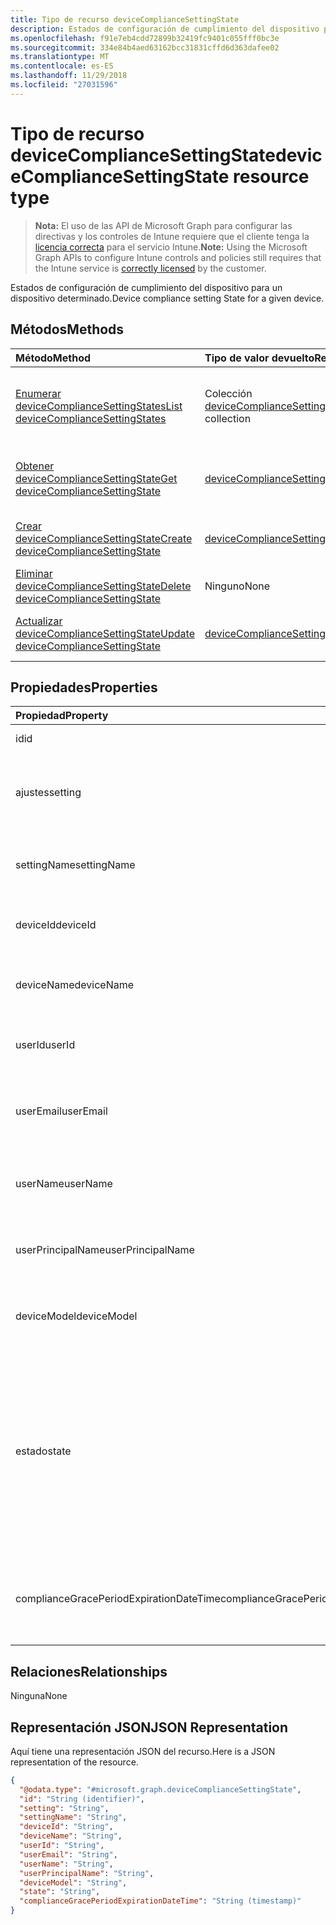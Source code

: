 ```yaml
---
title: Tipo de recurso deviceComplianceSettingState
description: Estados de configuración de cumplimiento del dispositivo para un dispositivo determinado.
ms.openlocfilehash: f91e7eb4cdd72899b32419fc9401c055fff0bc3e
ms.sourcegitcommit: 334e84b4aed63162bcc31831cffd6d363dafee02
ms.translationtype: MT
ms.contentlocale: es-ES
ms.lasthandoff: 11/29/2018
ms.locfileid: "27031596"
---
```

# <a name="devicecompliancesettingstate-resource-type"></a><span data-ttu-id="58752-103">Tipo de recurso deviceComplianceSettingState</span><span class="sxs-lookup"><span data-stu-id="58752-103">deviceComplianceSettingState resource type</span></span>

> <span data-ttu-id="58752-104">**Nota:** El uso de las API de Microsoft Graph para configurar las directivas y los controles de Intune requiere que el cliente tenga la [licencia correcta](https://go.microsoft.com/fwlink/?linkid=839381) para el servicio Intune.</span><span class="sxs-lookup"><span data-stu-id="58752-104">**Note:** Using the Microsoft Graph APIs to configure Intune controls and policies still requires that the Intune service is [correctly licensed](https://go.microsoft.com/fwlink/?linkid=839381) by the customer.</span></span>

<span data-ttu-id="58752-105">Estados de configuración de cumplimiento del dispositivo para un dispositivo determinado.</span><span class="sxs-lookup"><span data-stu-id="58752-105">Device compliance setting State for a given device.</span></span>
## <a name="methods"></a><span data-ttu-id="58752-106">Métodos</span><span class="sxs-lookup"><span data-stu-id="58752-106">Methods</span></span>
|<span data-ttu-id="58752-107">Método</span><span class="sxs-lookup"><span data-stu-id="58752-107">Method</span></span>|<span data-ttu-id="58752-108">Tipo de valor devuelto</span><span class="sxs-lookup"><span data-stu-id="58752-108">Return Type</span></span>|<span data-ttu-id="58752-109">Descripción</span><span class="sxs-lookup"><span data-stu-id="58752-109">Description</span></span>|
|:---|:---|:---|
|[<span data-ttu-id="58752-110">Enumerar deviceComplianceSettingStates</span><span class="sxs-lookup"><span data-stu-id="58752-110">List deviceComplianceSettingStates</span></span>](../api/intune-deviceconfig-devicecompliancesettingstate-list.md)|<span data-ttu-id="58752-111">Colección [deviceComplianceSettingState](../resources/intune-deviceconfig-devicecompliancesettingstate.md)</span><span class="sxs-lookup"><span data-stu-id="58752-111">[deviceComplianceSettingState](../resources/intune-deviceconfig-devicecompliancesettingstate.md) collection</span></span>|<span data-ttu-id="58752-112">Enumere las propiedades y las relaciones de los objetos [deviceComplianceSettingState](../resources/intune-deviceconfig-devicecompliancesettingstate.md).</span><span class="sxs-lookup"><span data-stu-id="58752-112">List properties and relationships of the [deviceComplianceSettingState](../resources/intune-deviceconfig-devicecompliancesettingstate.md) objects.</span></span>|
|[<span data-ttu-id="58752-113">Obtener deviceComplianceSettingState</span><span class="sxs-lookup"><span data-stu-id="58752-113">Get deviceComplianceSettingState</span></span>](../api/intune-deviceconfig-devicecompliancesettingstate-get.md)|[<span data-ttu-id="58752-114">deviceComplianceSettingState</span><span class="sxs-lookup"><span data-stu-id="58752-114">deviceComplianceSettingState</span></span>](../resources/intune-deviceconfig-devicecompliancesettingstate.md)|<span data-ttu-id="58752-115">Lea las propiedades y las relaciones del objeto [deviceComplianceSettingState](../resources/intune-deviceconfig-devicecompliancesettingstate.md).</span><span class="sxs-lookup"><span data-stu-id="58752-115">Read properties and relationships of the [deviceComplianceSettingState](../resources/intune-deviceconfig-devicecompliancesettingstate.md) object.</span></span>|
|[<span data-ttu-id="58752-116">Crear deviceComplianceSettingState</span><span class="sxs-lookup"><span data-stu-id="58752-116">Create deviceComplianceSettingState</span></span>](../api/intune-deviceconfig-devicecompliancesettingstate-create.md)|[<span data-ttu-id="58752-117">deviceComplianceSettingState</span><span class="sxs-lookup"><span data-stu-id="58752-117">deviceComplianceSettingState</span></span>](../resources/intune-deviceconfig-devicecompliancesettingstate.md)|<span data-ttu-id="58752-118">Cree un objeto [deviceComplianceSettingState](../resources/intune-deviceconfig-devicecompliancesettingstate.md).</span><span class="sxs-lookup"><span data-stu-id="58752-118">Create a new [deviceComplianceSettingState](../resources/intune-deviceconfig-devicecompliancesettingstate.md) object.</span></span>|
|[<span data-ttu-id="58752-119">Eliminar deviceComplianceSettingState</span><span class="sxs-lookup"><span data-stu-id="58752-119">Delete deviceComplianceSettingState</span></span>](../api/intune-deviceconfig-devicecompliancesettingstate-delete.md)|<span data-ttu-id="58752-120">Ninguno</span><span class="sxs-lookup"><span data-stu-id="58752-120">None</span></span>|<span data-ttu-id="58752-121">Elimina un [deviceComplianceSettingState](../resources/intune-deviceconfig-devicecompliancesettingstate.md).</span><span class="sxs-lookup"><span data-stu-id="58752-121">Deletes a [deviceComplianceSettingState](../resources/intune-deviceconfig-devicecompliancesettingstate.md).</span></span>|
|[<span data-ttu-id="58752-122">Actualizar deviceComplianceSettingState</span><span class="sxs-lookup"><span data-stu-id="58752-122">Update deviceComplianceSettingState</span></span>](../api/intune-deviceconfig-devicecompliancesettingstate-update.md)|[<span data-ttu-id="58752-123">deviceComplianceSettingState</span><span class="sxs-lookup"><span data-stu-id="58752-123">deviceComplianceSettingState</span></span>](../resources/intune-deviceconfig-devicecompliancesettingstate.md)|<span data-ttu-id="58752-124">Actualice las propiedades de un objeto [deviceComplianceSettingState](../resources/intune-deviceconfig-devicecompliancesettingstate.md).</span><span class="sxs-lookup"><span data-stu-id="58752-124">Update the properties of a [deviceComplianceSettingState](../resources/intune-deviceconfig-devicecompliancesettingstate.md) object.</span></span>|

## <a name="properties"></a><span data-ttu-id="58752-125">Propiedades</span><span class="sxs-lookup"><span data-stu-id="58752-125">Properties</span></span>
|<span data-ttu-id="58752-126">Propiedad</span><span class="sxs-lookup"><span data-stu-id="58752-126">Property</span></span>|<span data-ttu-id="58752-127">Tipo</span><span class="sxs-lookup"><span data-stu-id="58752-127">Type</span></span>|<span data-ttu-id="58752-128">Descripción</span><span class="sxs-lookup"><span data-stu-id="58752-128">Description</span></span>|
|:---|:---|:---|
|<span data-ttu-id="58752-129">id</span><span class="sxs-lookup"><span data-stu-id="58752-129">id</span></span>|<span data-ttu-id="58752-130">String</span><span class="sxs-lookup"><span data-stu-id="58752-130">String</span></span>|<span data-ttu-id="58752-131">Clave de la entidad</span><span class="sxs-lookup"><span data-stu-id="58752-131">Key of the entity</span></span>|
|<span data-ttu-id="58752-132">ajustes</span><span class="sxs-lookup"><span data-stu-id="58752-132">setting</span></span>|<span data-ttu-id="58752-133">String</span><span class="sxs-lookup"><span data-stu-id="58752-133">String</span></span>|<span data-ttu-id="58752-134">El nombre de la clase de configuración y el nombre de propiedad.</span><span class="sxs-lookup"><span data-stu-id="58752-134">The setting class name and property name.</span></span>|
|<span data-ttu-id="58752-135">settingName</span><span class="sxs-lookup"><span data-stu-id="58752-135">settingName</span></span>|<span data-ttu-id="58752-136">String</span><span class="sxs-lookup"><span data-stu-id="58752-136">String</span></span>|<span data-ttu-id="58752-137">El nombre de configuración que se está notificando</span><span class="sxs-lookup"><span data-stu-id="58752-137">The Setting Name that is being reported</span></span>|
|<span data-ttu-id="58752-138">deviceId</span><span class="sxs-lookup"><span data-stu-id="58752-138">deviceId</span></span>|<span data-ttu-id="58752-139">String</span><span class="sxs-lookup"><span data-stu-id="58752-139">String</span></span>|<span data-ttu-id="58752-140">El identificador del dispositivo que se está notificando</span><span class="sxs-lookup"><span data-stu-id="58752-140">The Device Id that is being reported</span></span>|
|<span data-ttu-id="58752-141">deviceName</span><span class="sxs-lookup"><span data-stu-id="58752-141">deviceName</span></span>|<span data-ttu-id="58752-142">String</span><span class="sxs-lookup"><span data-stu-id="58752-142">String</span></span>|<span data-ttu-id="58752-143">El nombre del dispositivo que se está notificando</span><span class="sxs-lookup"><span data-stu-id="58752-143">The Device Name that is being reported</span></span>|
|<span data-ttu-id="58752-144">userId</span><span class="sxs-lookup"><span data-stu-id="58752-144">userId</span></span>|<span data-ttu-id="58752-145">String</span><span class="sxs-lookup"><span data-stu-id="58752-145">String</span></span>|<span data-ttu-id="58752-146">El identificador del usuario que se está notificando</span><span class="sxs-lookup"><span data-stu-id="58752-146">The user Id that is being reported</span></span>|
|<span data-ttu-id="58752-147">userEmail</span><span class="sxs-lookup"><span data-stu-id="58752-147">userEmail</span></span>|<span data-ttu-id="58752-148">String</span><span class="sxs-lookup"><span data-stu-id="58752-148">String</span></span>|<span data-ttu-id="58752-149">La dirección de correo electrónico del usuario que se está notificando</span><span class="sxs-lookup"><span data-stu-id="58752-149">The User email address that is being reported</span></span>|
|<span data-ttu-id="58752-150">userName</span><span class="sxs-lookup"><span data-stu-id="58752-150">userName</span></span>|<span data-ttu-id="58752-151">String</span><span class="sxs-lookup"><span data-stu-id="58752-151">String</span></span>|<span data-ttu-id="58752-152">El nombre de usuario que se está notificando</span><span class="sxs-lookup"><span data-stu-id="58752-152">The User Name that is being reported</span></span>|
|<span data-ttu-id="58752-153">userPrincipalName</span><span class="sxs-lookup"><span data-stu-id="58752-153">userPrincipalName</span></span>|<span data-ttu-id="58752-154">String</span><span class="sxs-lookup"><span data-stu-id="58752-154">String</span></span>|<span data-ttu-id="58752-155">El nombre principal de usuario que se está notificando</span><span class="sxs-lookup"><span data-stu-id="58752-155">The User PrincipalName that is being reported</span></span>|
|<span data-ttu-id="58752-156">deviceModel</span><span class="sxs-lookup"><span data-stu-id="58752-156">deviceModel</span></span>|<span data-ttu-id="58752-157">String</span><span class="sxs-lookup"><span data-stu-id="58752-157">String</span></span>|<span data-ttu-id="58752-158">El modelo de dispositivo que se está notificando</span><span class="sxs-lookup"><span data-stu-id="58752-158">The device model that is being reported</span></span>|
|<span data-ttu-id="58752-159">estado</span><span class="sxs-lookup"><span data-stu-id="58752-159">state</span></span>|[<span data-ttu-id="58752-160">complianceStatus</span><span class="sxs-lookup"><span data-stu-id="58752-160">complianceStatus</span></span>](../resources/intune-shared-compliancestatus.md)|<span data-ttu-id="58752-161">El estado de cumplimiento de la configuración.</span><span class="sxs-lookup"><span data-stu-id="58752-161">The compliance state of the setting.</span></span> <span data-ttu-id="58752-162">Los valores posibles son: `unknown`, `notApplicable`, `compliant`, `remediated`, `nonCompliant`, `error`, `conflict` y `notAssigned`.</span><span class="sxs-lookup"><span data-stu-id="58752-162">Possible values are: `unknown`, `notApplicable`, `compliant`, `remediated`, `nonCompliant`, `error`, `conflict`, `notAssigned`.</span></span>|
|<span data-ttu-id="58752-163">complianceGracePeriodExpirationDateTime</span><span class="sxs-lookup"><span data-stu-id="58752-163">complianceGracePeriodExpirationDateTime</span></span>|<span data-ttu-id="58752-164">DateTimeOffset</span><span class="sxs-lookup"><span data-stu-id="58752-164">DateTimeOffset</span></span>|<span data-ttu-id="58752-165">La fecha y hora en que expira el período de gracia de cumplimiento del dispositivo</span><span class="sxs-lookup"><span data-stu-id="58752-165">The DateTime when device compliance grace period expires</span></span>|

## <a name="relationships"></a><span data-ttu-id="58752-166">Relaciones</span><span class="sxs-lookup"><span data-stu-id="58752-166">Relationships</span></span>
<span data-ttu-id="58752-167">Ninguna</span><span class="sxs-lookup"><span data-stu-id="58752-167">None</span></span>
## <a name="json-representation"></a><span data-ttu-id="58752-168">Representación JSON</span><span class="sxs-lookup"><span data-stu-id="58752-168">JSON Representation</span></span>
<span data-ttu-id="58752-169">Aquí tiene una representación JSON del recurso.</span><span class="sxs-lookup"><span data-stu-id="58752-169">Here is a JSON representation of the resource.</span></span>
<!-- {
  "blockType": "resource",
  "keyProperty": "id",
  "@odata.type": "microsoft.graph.deviceComplianceSettingState"
}
-->
``` json
{
  "@odata.type": "#microsoft.graph.deviceComplianceSettingState",
  "id": "String (identifier)",
  "setting": "String",
  "settingName": "String",
  "deviceId": "String",
  "deviceName": "String",
  "userId": "String",
  "userEmail": "String",
  "userName": "String",
  "userPrincipalName": "String",
  "deviceModel": "String",
  "state": "String",
  "complianceGracePeriodExpirationDateTime": "String (timestamp)"
}
```



